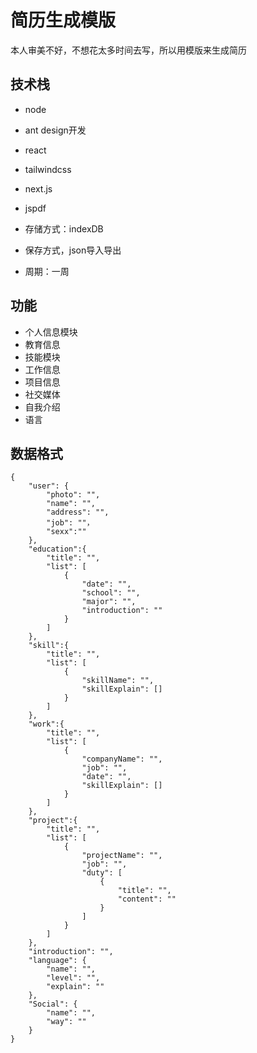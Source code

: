 # 简历生成模版
本人审美不好，不想花太多时间去写，所以用模版来生成简历
## 技术栈
- node
- ant design开发
- react 
- tailwindcss
- next.js
- jspdf

- 存储方式：indexDB
- 保存方式，json导入导出
- 周期：一周
## 功能
- 个人信息模块
- 教育信息
- 技能模块
- 工作信息
- 项目信息
- 社交媒体
- 自我介绍
- 语言
## 数据格式
```
{
    "user": {
        "photo": "",
        "name": "",
        "address": "",
        "job": ""，
        "sexx":""
    },
    "education":{
        "title": "",
        "list": [
            {
                "date": "",
                "school": "",
                "major": "",
                "introduction": ""
            }
        ]
    },
    "skill":{
        "title": "",
        "list": [
            {
                "skillName": "",
                "skillExplain": []
            }
        ]
    },
    "work":{
        "title": "",
        "list": [
            {
                "companyName": "",
                "job": "",
                "date": "",
                "skillExplain": []
            }
        ]
    },
    "project":{ 
        "title": "",
        "list": [
            {
                "projectName": "",
                "job": "",
                "duty": [
                    {
                        "title": "",
                        "content": ""
                    }
                ]
            }
        ]
    },
    "introduction": "",
    "language": {
        "name": "",
        "level": "",
        "explain": ""
    },
    "Social": {
        "name": "",
        "way": ""
    }
}
```